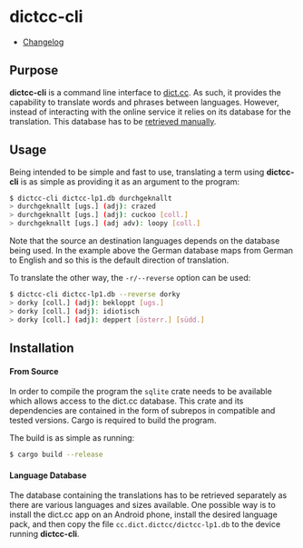 dictcc-cli
==========

- [Changelog](CHANGELOG.md)

Purpose
-------

**dictcc-cli** is a command line interface to
[dict.cc](https://www.dict.cc/). As such, it provides the capability to
translate words and phrases between languages. However, instead of
interacting with the online service it relies on its database for the
translation. This database has to be [retrieved
manually](#language-database).


Usage
-----

Being intended to be simple and fast to use, translating a term using
**dictcc-cli** is as simple as providing it as an argument to the
program:
```bash
$ dictcc-cli dictcc-lp1.db durchgeknallt
> durchgeknallt [ugs.] (adj): crazed
> durchgeknallt [ugs.] (adj): cuckoo [coll.]
> durchgeknallt [ugs.] (adj adv): loopy [coll.]
```

Note that the source an destination languages depends on the database
being used. In the example above the German database maps from German to
English and so this is the default direction of translation.

To translate the other way, the `-r/--reverse` option can be used:
```bash
$ dictcc-cli dictcc-lp1.db --reverse dorky
> dorky [coll.] (adj): bekloppt [ugs.]
> dorky [coll.] (adj): idiotisch
> dorky [coll.] (adj): deppert [österr.] [südd.]
```


Installation
------------

#### From Source
In order to compile the program the `sqlite` crate needs to be available
which allows access to the dict.cc database. This crate and its dependencies
are contained in the form of subrepos in compatible and tested versions. Cargo
is required to build the program.

The build is as simple as running:
```bash
$ cargo build --release
```

#### Language Database
The database containing the translations has to be retrieved separately
as there are various languages and sizes available. One possible way is
to install the dict.cc app on an Android phone, install the desired
language pack, and then copy the file `cc.dict.dictcc/dictcc-lp1.db` to
the device running **dictcc-cli**.
